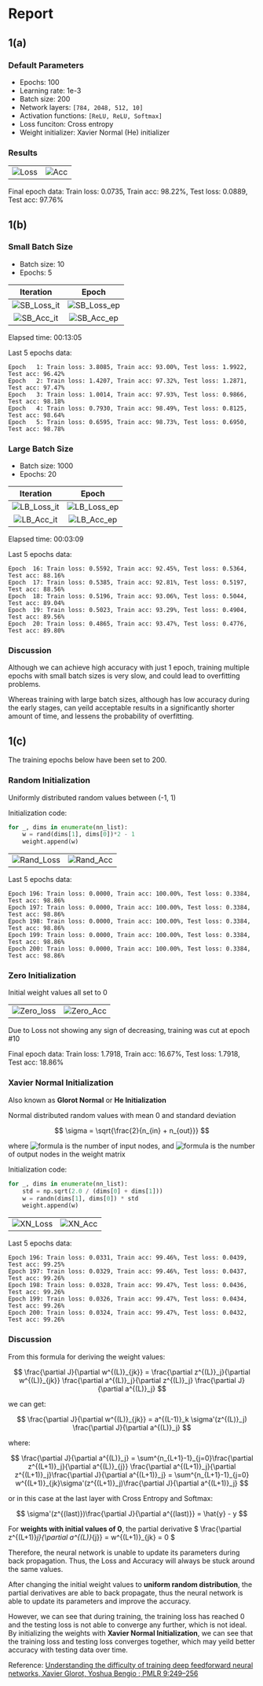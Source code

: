 # Report

## 1(a)

### Default Parameters

* Epochs: 100
* Learning rate: 1e-3
* Batch size: 200
* Network layers: `[784, 2048, 512, 10]`
* Activation functions: `[ReLU, ReLU, Softmax]`
* Loss funciton: Cross entropy
* Weight initializer: Xavier Normal (He) initializer

### Results

| | |
|:--:|:--:|
| ![Loss](imgs/Loss.png) | ![Acc](imgs/Accuracy.png) |

Final epoch data: Train loss: 0.0735, Train acc: 98.22%, Test loss: 0.0889, Test acc: 97.76%

## 1(b)

### Small Batch Size

* Batch size: 10
* Epochs: 5

| Iteration | Epoch |
|:--:|:--:|
| ![SB_Loss_it](imgs/SB_Loss_it.png) | ![SB_Loss_ep](imgs/SB_Loss_ep.png) |
| ![SB_Acc_it](imgs/SB_Acc_it.png) | ![SB_Acc_ep](imgs/SB_Acc_ep.png) |

Elapsed time: 00:13:05

Last 5 epochs data:
```
Epoch   1: Train loss: 3.8085, Train acc: 93.00%, Test loss: 1.9922, Test acc: 96.42%
Epoch   2: Train loss: 1.4207, Train acc: 97.32%, Test loss: 1.2871, Test acc: 97.47%
Epoch   3: Train loss: 1.0014, Train acc: 97.93%, Test loss: 0.9866, Test acc: 98.18%
Epoch   4: Train loss: 0.7930, Train acc: 98.49%, Test loss: 0.8125, Test acc: 98.64%
Epoch   5: Train loss: 0.6595, Train acc: 98.73%, Test loss: 0.6950, Test acc: 98.78%
```

### Large Batch Size

* Batch size: 1000
* Epochs: 20

| Iteration | Epoch |
|:--:|:--:|
| ![LB_Loss_it](imgs/LB_Loss_it.png) | ![LB_Loss_ep](imgs/LB_Loss_ep.png) |
| ![LB_Acc_it](imgs/LB_Acc_it.png) | ![LB_Acc_ep](imgs/LB_Acc_ep.png) |

Elapsed time: 00:03:09

Last 5 epochs data:
```
Epoch  16: Train loss: 0.5592, Train acc: 92.45%, Test loss: 0.5364, Test acc: 88.16%
Epoch  17: Train loss: 0.5385, Train acc: 92.81%, Test loss: 0.5197, Test acc: 88.56%
Epoch  18: Train loss: 0.5196, Train acc: 93.06%, Test loss: 0.5044, Test acc: 89.04%
Epoch  19: Train loss: 0.5023, Train acc: 93.29%, Test loss: 0.4904, Test acc: 89.56%
Epoch  20: Train loss: 0.4865, Train acc: 93.47%, Test loss: 0.4776, Test acc: 89.80%
```

### Discussion

Although we can achieve high accuracy with just 1 epoch, training multiple epochs with small batch sizes is very slow, and could lead to overfitting problems.

Whereas training with large batch sizes, although has low accuracy during the early stages, can yeild acceptable results in a significantly shorter amount of time, and lessens the probability of overfitting. 

## 1(c)

The training epochs below have been set to 200.

### Random Initialization

Uniformly distributed random values between (-1, 1) 

Initialization code: 

```python
for _, dims in enumerate(nn_list):
    w = rand(dims[1], dims[0])*2 - 1
    weight.append(w)
```

| | |
|:--:|:--:|
| ![Rand_Loss](imgs/Rand_loss.png) | ![Rand_Acc](imgs/Rand_acc.png) |

Last 5 epochs data:
```
Epoch 196: Train loss: 0.0000, Train acc: 100.00%, Test loss: 0.3384, Test acc: 98.86%
Epoch 197: Train loss: 0.0000, Train acc: 100.00%, Test loss: 0.3384, Test acc: 98.86%
Epoch 198: Train loss: 0.0000, Train acc: 100.00%, Test loss: 0.3384, Test acc: 98.86%
Epoch 199: Train loss: 0.0000, Train acc: 100.00%, Test loss: 0.3384, Test acc: 98.86%
Epoch 200: Train loss: 0.0000, Train acc: 100.00%, Test loss: 0.3384, Test acc: 98.86%
```


### Zero Initialization

Initial weight values all set to 0

| | |
|:--:|:--:|
| ![Zero_loss](imgs/zero_loss.png) | ![Zero_Acc](imgs/zero_acc.png) |

Due to Loss not showing any sign of decreasing, training was cut at epoch #10

Final epoch data: Train loss: 1.7918, Train acc: 16.67%, Test loss: 1.7918, Test acc: 18.86%

### Xavier Normal Initialization

Also known as **Glorot Normal** or **He Initialization**

Normal distributed random values with mean 0 and standard deviation

$$ \sigma = \sqrt{\frac{2}{n_{in} + n_{out}}} $$

where ![formula](https://render.githubusercontent.com/render/math?math=n_{in}) is the number of input nodes, and ![formula](https://render.githubusercontent.com/render/math?math=n_{out}) is the number of output nodes in the weight matrix

Initialization code:

```python
for _, dims in enumerate(nn_list):
    std = np.sqrt(2.0 / (dims[0] + dims[1]))
    w = randn(dims[1], dims[0]) * std
    weight.append(w)
```

| | |
|:---:|:---:|
| ![XN_Loss](imgs/xn_loss.png)  | ![XN_Acc](imgs/xn_acc.png) |


Last 5 epochs data:
```
Epoch 196: Train loss: 0.0331, Train acc: 99.46%, Test loss: 0.0439, Test acc: 99.25%
Epoch 197: Train loss: 0.0329, Train acc: 99.46%, Test loss: 0.0437, Test acc: 99.26%
Epoch 198: Train loss: 0.0328, Train acc: 99.47%, Test loss: 0.0436, Test acc: 99.26%
Epoch 199: Train loss: 0.0326, Train acc: 99.47%, Test loss: 0.0434, Test acc: 99.26%
Epoch 200: Train loss: 0.0324, Train acc: 99.47%, Test loss: 0.0432, Test acc: 99.26%
```

### Discussion

From this formula for deriving the weight values:

$$ 
\frac{\partial J}{\partial w^{(L)}_{jk}} = \frac{\partial z^{(L)}_j}{\partial w^{(L)}_{jk}} \frac{\partial a^{(L)}_j}{\partial z^{(L)}_j} \frac{\partial J}{\partial a^{(L)}_j} 
$$

we can get:

$$
\frac{\partial J}{\partial w^{(L)}_{jk}} = a^{(L-1)}_k \sigma'(z^{(L)}_j) \frac{\partial J}{\partial a^{(L)}_j}
$$

where:

$$
\frac{\partial J}{\partial a^{(L)}_j} = \sum^{n_{L+1}-1}_{j=0}\frac{\partial z^{(L+1)}_j}{\partial a^{(L)}_{j}} \frac{\partial a^{(L+1)}_j}{\partial z^{(L+1)}_j}\frac{\partial J}{\partial a^{(L+1)}_j} = \sum^{n_{L+1}-1}_{j=0} w^{(L+1)}_{jk}\sigma'(z^{(L+1)}_j)\frac{\partial J}{\partial a^{(L+1)}_j}
$$

or in this case at the last layer with Cross Entropy and Softmax:

$$
\sigma'(z^{(last)})\frac{\partial J}{\partial a^{(last)}} = \hat{y} - y
$$

For **weights with initial values of 0**, the partial derivative 
$ \frac{\partial z^{(L+1)}_j}{\partial a^{(L)}_{j}} = w^{(L+1)}_{jk} = 0 $

Therefore, the neural network is unable to update its parameters during back propagation. Thus, the Loss and Accuracy will always be stuck around the same values.

After changing the initial weight values to **uniform random distribution**, the partial derivatives are able to back propagate, thus the neural network is able to update its parameters and improve the accuracy.

However, we can see that during training, the training loss has reached 0 and the testing loss is not able to converge any further, which is not ideal. By initializing the weights with **Xavier Normal Initialization**, we can see that the training loss and testing loss converges together, which may yeild better accuracy with testing data over time.

Reference: [Understanding the difficulty of training deep feedforward neural networks, Xavier Glorot, Yoshua Bengio ; PMLR 9:249–256](http://proceedings.mlr.press/v9/glorot10a/glorot10a.pdf)
